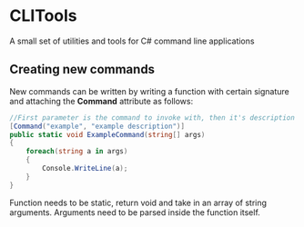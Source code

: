 ﻿# CLITools
A small set of utilities and tools for C# command line applications

## Creating new commands
New commands can be written by writing a function with certain signature and attaching the **Command** attribute as follows:
```csharp
//First parameter is the command to invoke with, then it's description
[Command("example", "example description")]
public static void ExampleCommand(string[] args)
{
	foreach(string a in args)
	{
		Console.WriteLine(a);
	}
}
```

Function needs to be static, return void and take in an array of string arguments. Arguments need to be parsed inside the function itself.